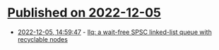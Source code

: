 # [Published on 2022-12-05](index.md)

* [2022-12-05, 14:59:47](https://lobste.rs/s/zn2mfi/llq_wait_free_spsc_linked_list_queue_with) - [llq: a wait-free SPSC linked-list queue with recyclable nodes](https://glowcoil.com/posts/llq/)

